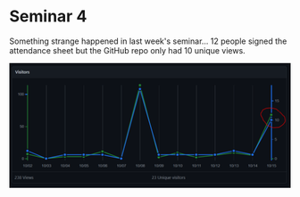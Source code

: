 # Seminar 4

Something strange happened in last week's seminar... 12 people signed the attendance sheet but the GitHub repo only had 10 unique views.

![unique_views](unique_views.png)
